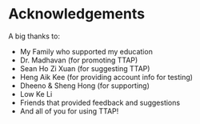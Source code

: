 # Acknowledgements

A big thanks to:

- My Family who supported my education 
- Dr. Madhavan (for promoting TTAP)
- Sean Ho Zi Xuan (for suggesting TTAP)
- Heng Aik Kee (for providing account info for testing)
- Dheeno & Sheng Hong (for supporting)
- Low Ke Li
- Friends that provided feedback and suggestions
- And all of you for using TTAP!
